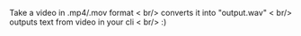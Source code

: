 Take a video in .mp4/.mov format < br/>
converts it into "output.wav" < br/>
outputs text from video in your cli < br/>
:)
